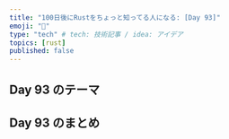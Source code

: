 ```yaml
---
title: "100日後にRustをちょっと知ってる人になる: [Day 93]"
emoji: "🦀"
type: "tech" # tech: 技術記事 / idea: アイデア
topics: [rust]
published: false
---
```

## Day 93 のテーマ

## Day 93 のまとめ
